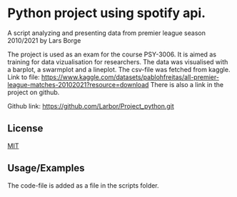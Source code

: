 # Python project using spotify api.

A script analyzing and presenting data from premier league season 2010/2021 by Lars Borge

The project is used as an exam for the course PSY-3006. It is aimed as training for data vizualisation for researchers. 
The data was visualised with a barplot, a swarmplot and a lineplot. 
The csv-file was fetched from kaggle. Link to file: https://www.kaggle.com/datasets/pablohfreitas/all-premier-league-matches-20102021?resource=download
There is also a link in the project on github. 

Github link: https://github.com/Larbor/Project_python.git


## License

[MIT](https://choosealicense.com/licenses/mit/)


## Usage/Examples

The code-file is added as a file in the scripts folder.

